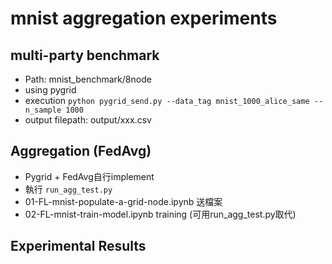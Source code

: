 

# mnist aggregation experiments

## multi-party benchmark
* Path: mnist_benchmark/8node
* using pygrid
* execution
```python pygrid_send.py --data_tag mnist_1000_alice_same --n_sample 1000```
* output filepath: output/xxx.csv


## Aggregation (FedAvg)
* Pygrid + FedAvg自行implement
* 執行
  ```run_agg_test.py```
* 01-FL-mnist-populate-a-grid-node.ipynb  送檔案
* 02-FL-mnist-train-model.ipynb training (可用run_agg_test.py取代)

## Experimental Results
